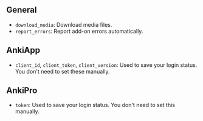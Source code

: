 ## General

- `download_media`: Download media files.
- `report_errors`: Report add-on errors automatically.

## AnkiApp

- `client_id`, `client_token`, `client_version`: Used to save your login status. You don't need to set these manually.

## AnkiPro

- `token`: Used to save your login status. You don't need to set this manually.
